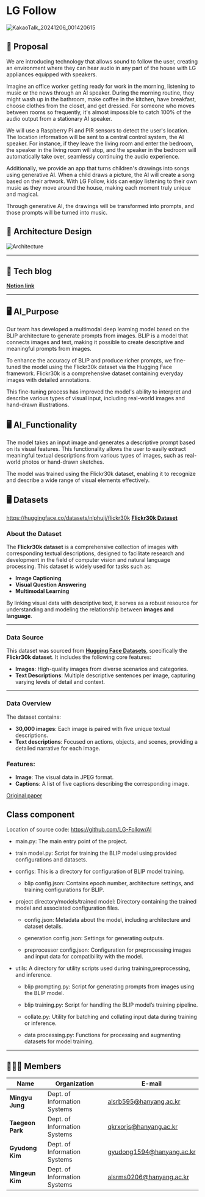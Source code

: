 # LG Follow

![KakaoTalk_20241206_001420615](https://github.com/user-attachments/assets/48efc328-af90-45d6-ad90-d0bff8b0a05c)

## 📗 Proposal

We are introducing technology that allows sound to follow the user, creating an environment where they can hear audio in any part of the house with LG appliances equipped with speakers.

Imagine an office worker getting ready for work in the morning, listening to music or the news through an AI speaker. During the morning routine, they might wash up in the bathroom, make coffee in the kitchen, have breakfast, choose clothes from the closet, and get dressed. For someone who moves between rooms so frequently, it's almost impossible to catch 100% of the audio output from a stationary AI speaker.

We will use a Raspberry Pi and PIR sensors to detect the user's location. The location information will be sent to a central control system, the AI speaker. For instance, if they leave the living room and enter the bedroom, the speaker in the living room will stop, and the speaker in the bedroom will automatically take over, seamlessly continuing the audio experience.

Additionally,  we provide an app that turns children's drawings into songs using generative AI. When a child draws a picture, the AI will create a song based on their artwork. With LG Follow, kids can enjoy listening to their own music as they move around the house, making each moment truly unique and magical.

Through generative AI, the drawings will be transformed into prompts, and those prompts will be turned into music.

## 📐 Architecture Design 

![Architecture](https://github.com/user-attachments/assets/d23147ce-ae46-4579-a12e-10464a173c09)


---

## 📌 Tech blog

**[Notion link](https://www.notion.so/LG-Follow-13d35f1ee75580198f3cefcb1fb725ad)**

---

## 🖥️ AI_Purpose

Our team has developed a multimodal deep learning model based on the BLIP architecture to generate prompts from images. BLIP is a model that connects images and text, making it possible to create descriptive and meaningful prompts from images. 

To enhance the accuracy of BLIP and produce richer prompts, we fine-tuned the model using the Flickr30k dataset via the Hugging Face framework. Flickr30k is a comprehensive dataset containing everyday images with detailed annotations. 

This fine-tuning process has improved the model's ability to interpret and describe various types of visual input, including real-world images and hand-drawn illustrations.


## 🖥️ AI_Functionality

The model takes an input image and generates a descriptive prompt based on its visual features. This functionality allows the user to easily extract meaningful textual descriptions from various types of images, such as real-world photos or hand-drawn sketches. 

The model was trained using the Flickr30k dataset, enabling it to recognize and describe a wide range of visual elements effectively.


## 🖥️ Datasets

https://huggingface.co/datasets/nlphuji/flickr30k
[**Flickr30k Dataset**](https://huggingface.co/datasets/nlphuji/flickr30k)

### **About the Dataset**
The **Flickr30k dataset** is a comprehensive collection of images with corresponding textual descriptions, designed to facilitate research and development in the field of computer vision and natural language processing. This dataset is widely used for tasks such as:

- **Image Captioning**
- **Visual Question Answering**
- **Multimodal Learning**

By linking visual data with descriptive text, it serves as a robust resource for understanding and modeling the relationship between **images and language**.

---

### **Data Source**
This dataset was sourced from [**Hugging Face Datasets**](https://huggingface.co/datasets/nlphuji/flickr30k), specifically the **Flickr30k dataset**. It includes the following core features:

- **Images**: High-quality images from diverse scenarios and categories.
- **Text Descriptions**: Multiple descriptive sentences per image, capturing varying levels of detail and context.

---

### **Data Overview**

The dataset contains:
- **30,000 images**: Each image is paired with five unique textual descriptions.
- **Text descriptions**: Focused on actions, objects, and scenes, providing a detailed narrative for each image.

### **Features**:
- **Image**: The visual data in JPEG format.
- **Captions**: A list of five captions describing the corresponding image.

[Original paper](https://aclanthology.org/Q14-1006.pdf)

## Class component

Location of source code: https://github.com/LG-Follow/AI

* main.py: The main entry point of the project.

* train model.py: Script for training the BLIP model using provided configurations and datasets.

* configs: This is a directory for configuration of BLIP model training.
  * blip config.json: Contains epoch number, architecture settings, and training configurations for BLIP.

* project directory/models/trained model: Directory containing the trained model and associated configuration files.
  * config.json: Metadata about the model, including architecture and dataset details.
    
  * generation config.json: Settings for generating outputs.
    
  * preprocessor config.json: Configuration for preprocessing images and input data for compatibility with the model.

* utils: A directory for utility scripts used during training,preprocessing, and inference.
  * blip prompting.py: Script for generating prompts from images using the BLIP model.
    
  * blip training.py: Script for handling the BLIP model’s training pipeline.
    
  * collate.py: Utility for batching and collating input data during training or inference.
    
  * data processing.py: Functions for processing and augmenting datasets for model training.

---

## 🧑‍🤝‍🧑 Members

| Name        | Organization                         | E-mail                        |
|-------------|-------------------------------|-------------------------------|
| **Mingyu Jung** | Dept. of Information Systems | [alsrb595@hanyang.ac.kr](mailto:alsrb595@hanyang.ac.kr) |
| **Taegeon Park** | Dept. of Information Systems | [qkrxorjs@hanyang.ac.kr](mailto:qkrxorjs@hanyang.ac.kr) |
| **Gyudong Kim** | Dept. of Information Systems | [gyudong1594@hanyang.ac.kr](mailto:gyudong1594@hanyang.ac.kr) |
| **Mingeun Kim** | Dept. of Information Systems | [alsrms0206@hanyang.ac.kr](mailto:alsrms0206@hanyang.ac.kr) |

